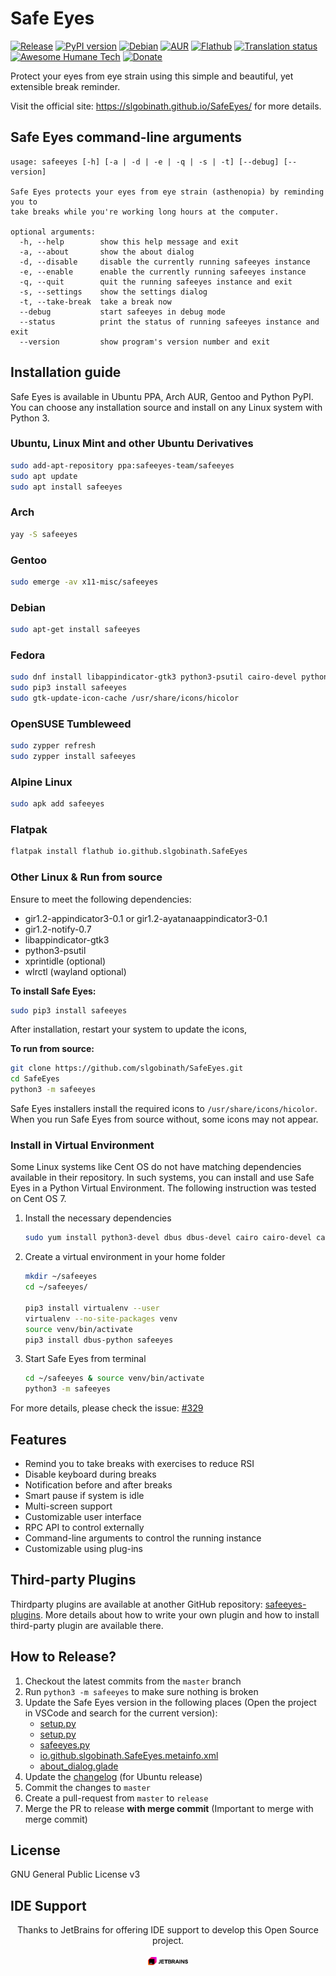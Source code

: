 # Safe Eyes

[![Release](https://img.shields.io/github/v/release/slgobinath/SafeEyes)](https://github.com/slgobinath/SafeEyes/releases)
[![PyPI version](https://badge.fury.io/py/safeeyes.svg)](https://badge.fury.io/py/safeeyes)
[![Debian](https://badges.debian.net/badges/debian/unstable/safeeyes/version.svg)](https://packages.debian.org/unstable/safeeyes)
[![AUR](https://img.shields.io/aur/version/safeeyes)](https://aur.archlinux.org/packages/safeeyes)
[![Flathub](https://img.shields.io/flathub/v/io.github.slgobinath.SafeEyes)](https://flathub.org/apps/details/io.github.slgobinath.SafeEyes)
[![Translation status](https://hosted.weblate.org/widgets/safe-eyes/-/translations/svg-badge.svg)](https://hosted.weblate.org/engage/safe-eyes/?utm_source=widget)
[![Awesome Humane Tech](https://raw.githubusercontent.com/humanetech-community/awesome-humane-tech/main/humane-tech-badge.svg?sanitize=true)](https://github.com/humanetech-community/awesome-humane-tech)
[![Donate](https://img.shields.io/badge/Donate-PayPal-green.svg)](https://paypal.me/slgobinath)

Protect your eyes from eye strain using this simple and beautiful, yet extensible break reminder.

Visit the official site: https://slgobinath.github.io/SafeEyes/ for more details.

## Safe Eyes command-line arguments

```text
usage: safeeyes [-h] [-a | -d | -e | -q | -s | -t] [--debug] [--version]

Safe Eyes protects your eyes from eye strain (asthenopia) by reminding you to
take breaks while you're working long hours at the computer.

optional arguments:
  -h, --help        show this help message and exit
  -a, --about       show the about dialog
  -d, --disable     disable the currently running safeeyes instance
  -e, --enable      enable the currently running safeeyes instance
  -q, --quit        quit the running safeeyes instance and exit
  -s, --settings    show the settings dialog
  -t, --take-break  take a break now
  --debug           start safeeyes in debug mode
  --status          print the status of running safeeyes instance and exit
  --version         show program's version number and exit
```

## Installation guide

Safe Eyes is available in Ubuntu PPA, Arch AUR, Gentoo and Python PyPI. You can choose any installation source and install on any Linux system with Python 3.

### Ubuntu, Linux Mint and other Ubuntu Derivatives

```bash
sudo add-apt-repository ppa:safeeyes-team/safeeyes
sudo apt update
sudo apt install safeeyes
```

### Arch

```bash
yay -S safeeyes
```

### Gentoo

```bash
sudo emerge -av x11-misc/safeeyes
```

### Debian

```bash
sudo apt-get install safeeyes
```

### Fedora

```bash
sudo dnf install libappindicator-gtk3 python3-psutil cairo-devel python3-devel gobject-introspection-devel cairo-gobject-devel
sudo pip3 install safeeyes
sudo gtk-update-icon-cache /usr/share/icons/hicolor
```

### OpenSUSE Tumbleweed

```bash
sudo zypper refresh
sudo zypper install safeeyes
```

### Alpine Linux

```bash
sudo apk add safeeyes
```

### Flatpak

```bash
flatpak install flathub io.github.slgobinath.SafeEyes
```

### Other Linux & Run from source

Ensure to meet the following dependencies:

- gir1.2-appindicator3-0.1 or gir1.2-ayatanaappindicator3-0.1
- gir1.2-notify-0.7
- libappindicator-gtk3
- python3-psutil
- xprintidle (optional)
- wlrctl (wayland optional)

**To install Safe Eyes:**

```bash
sudo pip3 install safeeyes
```

After installation, restart your system to update the icons,

**To run from source:**

```bash
git clone https://github.com/slgobinath/SafeEyes.git
cd SafeEyes
python3 -m safeeyes
```

Safe Eyes installers install the required icons to `/usr/share/icons/hicolor`. When you run Safe Eyes from source without, some icons may not appear.


### Install in Virtual Environment

Some Linux systems like Cent OS do not have matching dependencies available in their repository. In such systems, you can install and use Safe Eyes in a Python Virtual Environment. The following instruction was tested on Cent OS 7.

1. Install the necessary dependencies

    ```bash
    sudo yum install python3-devel dbus dbus-devel cairo cairo-devel cairomm-devel libjpeg-turbo-devel pango pango-devel pangomm pangomm-devel gobject-introspection-devel cairo-gobject-devel
    ```

2. Create a virtual environment in your home folder

    ```bash
    mkdir ~/safeeyes
    cd ~/safeeyes/

    pip3 install virtualenv --user
    virtualenv --no-site-packages venv
    source venv/bin/activate
    pip3 install dbus-python safeeyes
    ```

3. Start Safe Eyes from terminal

    ```bash
    cd ~/safeeyes & source venv/bin/activate
    python3 -m safeeyes
    ```

For more details, please check the issue: [#329](https://github.com/slgobinath/SafeEyes/issues/329)

## Features

- Remind you to take breaks with exercises to reduce RSI
- Disable keyboard during breaks
- Notification before and after breaks
- Smart pause if system is idle
- Multi-screen support
- Customizable user interface
- RPC API to control externally
- Command-line arguments to control the running instance
- Customizable using plug-ins

## Third-party Plugins

Thirdparty plugins are available at another GitHub repository: [safeeyes-plugins](https://github.com/slgobinath/safeeyes-plugins). More details about how to write your own plugin and how to install third-party plugin are available there.

## How to Release?

1. Checkout the latest commits from the `master` branch
2. Run `python3 -m safeeyes` to make sure nothing is broken
3. Update the Safe Eyes version in the following places (Open the project in VSCode and search for the current version):
    - [setup.py](https://github.com/slgobinath/SafeEyes/blob/master/setup.py#L81)
    - [setup.py](https://github.com/slgobinath/SafeEyes/blob/master/setup.py#L88)
    - [safeeyes.py](https://github.com/slgobinath/SafeEyes/blob/master/safeeyes/safeeyes.py#L43)
    - [io.github.slgobinath.SafeEyes.metainfo.xml](https://github.com/slgobinath/SafeEyes/blob/master/safeeyes/platform/io.github.slgobinath.SafeEyes.metainfo.xml#L50)
    - [about_dialog.glade](https://github.com/slgobinath/SafeEyes/blob/master/safeeyes/glade/about_dialog.glade#L74)
4. Update the [changelog](https://github.com/slgobinath/SafeEyes/blob/master/debian/changelog) (for Ubuntu release)
5. Commit the changes to `master`
6. Create a pull-request from `master` to `release`
7. Merge the PR to release **with merge commit** (Important to merge with merge commit)


## License

GNU General Public License v3

## IDE Support

<p align="center">Thanks to JetBrains for offering IDE support to develop this Open Source project.</p>

<p align="center"><a href="https://www.jetbrains.com/?from=SafeEyes"><img src="https://raw.githubusercontent.com/JetBrains/logos/master/web/jetbrains/jetbrains.svg?sanitize=true" width="64" align="center"></a></p>
